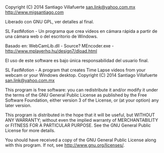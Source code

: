 Copyright (C) 2014 Santiago Villafuerte <san.link@yahoo.com.mx>
http://www.migsantiago.com

Liberado con GNU GPL, ver detalles al final.

SL FastMotion - Un programa que crea videos
en cámara rápida a partir de una cámara web
o del escritorio de Windows.

Basado en:
WebCamLib.dll - Source?
MEncoder.exe - http://www.mplayerhq.hu/design7/dload.html

El uso de este software es bajo única
responsabilidad del usuario final.

SL FastMotion - A program that creates Time Lapse videos from your webcam or your Windows desktop.
Copyright (C) 2014 Santiago Villafuerte <san.link@yahoo.com.mx>

This program is free software: you can redistribute it and/or modify
it under the terms of the GNU General Public License as published by
the Free Software Foundation, either version 3 of the License, or
(at your option) any later version.

This program is distributed in the hope that it will be useful,
but WITHOUT ANY WARRANTY; without even the implied warranty of
MERCHANTABILITY or FITNESS FOR A PARTICULAR PURPOSE.  See the
GNU General Public License for more details.

You should have received a copy of the GNU General Public License
along with this program.  If not, see <http://www.gnu.org/licenses/>.
